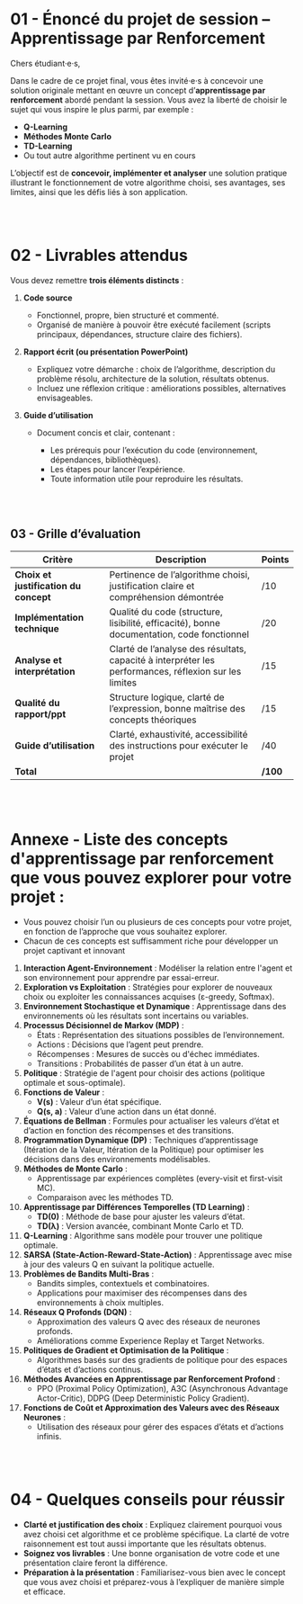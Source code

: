 # 01 - **Énoncé du projet de session – Apprentissage par Renforcement**

Chers étudiant·e·s,

Dans le cadre de ce projet final, vous êtes invité·e·s à concevoir une solution originale mettant en œuvre un concept d’**apprentissage par renforcement** abordé pendant la session. Vous avez la liberté de choisir le sujet qui vous inspire le plus parmi, par exemple :

* **Q-Learning**
* **Méthodes Monte Carlo**
* **TD-Learning**
* Ou tout autre algorithme pertinent vu en cours

L’objectif est de **concevoir, implémenter et analyser** une solution pratique illustrant le fonctionnement de votre algorithme choisi, ses avantages, ses limites, ainsi que les défis liés à son application.


<br/>
<br/>

# 02 - **Livrables attendus**

Vous devez remettre **trois éléments distincts** :

1. **Code source**

   * Fonctionnel, propre, bien structuré et commenté.
   * Organisé de manière à pouvoir être exécuté facilement (scripts principaux, dépendances, structure claire des fichiers).

2. **Rapport écrit (ou présentation PowerPoint)**

   * Expliquez votre démarche : choix de l’algorithme, description du problème résolu, architecture de la solution, résultats obtenus.
   * Incluez une réflexion critique : améliorations possibles, alternatives envisageables.

3. **Guide d’utilisation**

   * Document concis et clair, contenant :

     * Les prérequis pour l’exécution du code (environnement, dépendances, bibliothèques).
     * Les étapes pour lancer l’expérience.
     * Toute information utile pour reproduire les résultats.

<br/>
<br/>

## 03 - **Grille d’évaluation**

| Critère                               | Description                                                                                           | Points  |
| ------------------------------------- | ----------------------------------------------------------------------------------------------------- | ------- |
| **Choix et justification du concept** | Pertinence de l’algorithme choisi, justification claire et compréhension démontrée                    | /10     |
| **Implémentation technique**          | Qualité du code (structure, lisibilité, efficacité), bonne documentation, code fonctionnel            | /20     |
| **Analyse et interprétation**         | Clarté de l’analyse des résultats, capacité à interpréter les performances, réflexion sur les limites | /15     |
| **Qualité du rapport/ppt**            | Structure logique, clarté de l’expression, bonne maîtrise des concepts théoriques                     | /15     |
| **Guide d’utilisation**               | Clarté, exhaustivité, accessibilité des instructions pour exécuter le projet                          | /40     |
| **Total**                             |                                                                                                       | **/100** |






<br/>
<br/>



# Annexe -  Liste des concepts d'apprentissage par renforcement que vous pouvez explorer pour votre projet :

- Vous pouvez choisir l’un ou plusieurs de ces concepts pour votre projet, en fonction de l’approche que vous souhaitez explorer. 
- Chacun de ces concepts est suffisamment riche pour développer un projet captivant et innovant

1. **Interaction Agent-Environnement** : Modéliser la relation entre l'agent et son environnement pour apprendre par essai-erreur.
2. **Exploration vs Exploitation** : Stratégies pour explorer de nouveaux choix ou exploiter les connaissances acquises (ε-greedy, Softmax).
3. **Environnement Stochastique et Dynamique** : Apprentissage dans des environnements où les résultats sont incertains ou variables.
4. **Processus Décisionnel de Markov (MDP)** :
   - États : Représentation des situations possibles de l’environnement.
   - Actions : Décisions que l’agent peut prendre.
   - Récompenses : Mesures de succès ou d'échec immédiates.
   - Transitions : Probabilités de passer d’un état à un autre.
5. **Politique** : Stratégie de l'agent pour choisir des actions (politique optimale et sous-optimale).
6. **Fonctions de Valeur** :
   - **V(s)** : Valeur d’un état spécifique.
   - **Q(s, a)** : Valeur d’une action dans un état donné.
7. **Équations de Bellman** : Formules pour actualiser les valeurs d’état et d’action en fonction des récompenses et des transitions.
8. **Programmation Dynamique (DP)** : Techniques d’apprentissage (Itération de la Valeur, Itération de la Politique) pour optimiser les décisions dans des environnements modélisables.
9. **Méthodes de Monte Carlo** :
   - Apprentissage par expériences complètes (every-visit et first-visit MC).
   - Comparaison avec les méthodes TD.
10. **Apprentissage par Différences Temporelles (TD Learning)** :
    - **TD(0)** : Méthode de base pour ajuster les valeurs d’état.
    - **TD(λ)** : Version avancée, combinant Monte Carlo et TD.
11. **Q-Learning** : Algorithme sans modèle pour trouver une politique optimale.
12. **SARSA (State-Action-Reward-State-Action)** : Apprentissage avec mise à jour des valeurs Q en suivant la politique actuelle.
13. **Problèmes de Bandits Multi-Bras** :
    - Bandits simples, contextuels et combinatoires.
    - Applications pour maximiser des récompenses dans des environnements à choix multiples.
14. **Réseaux Q Profonds (DQN)** :
    - Approximation des valeurs Q avec des réseaux de neurones profonds.
    - Améliorations comme Experience Replay et Target Networks.
15. **Politiques de Gradient et Optimisation de la Politique** :
    - Algorithmes basés sur des gradients de politique pour des espaces d’états et d’actions continus.
16. **Méthodes Avancées en Apprentissage par Renforcement Profond** :
    - PPO (Proximal Policy Optimization), A3C (Asynchronous Advantage Actor-Critic), DDPG (Deep Deterministic Policy Gradient).
17. **Fonctions de Coût et Approximation des Valeurs avec des Réseaux Neurones** :
    - Utilisation des réseaux pour gérer des espaces d’états et d’actions infinis.


<br/>
<br/>

# 04 - Quelques conseils pour réussir

- **Clarté et justification des choix** : Expliquez clairement pourquoi vous avez choisi cet algorithme et ce problème spécifique. La clarté de votre raisonnement est tout aussi importante que les résultats obtenus.
- **Soignez vos livrables** : Une bonne organisation de votre code et une présentation claire feront la différence.
- **Préparation à la présentation** : Familiarisez-vous bien avec le concept que vous avez choisi et préparez-vous à l’expliquer de manière simple et efficace.

